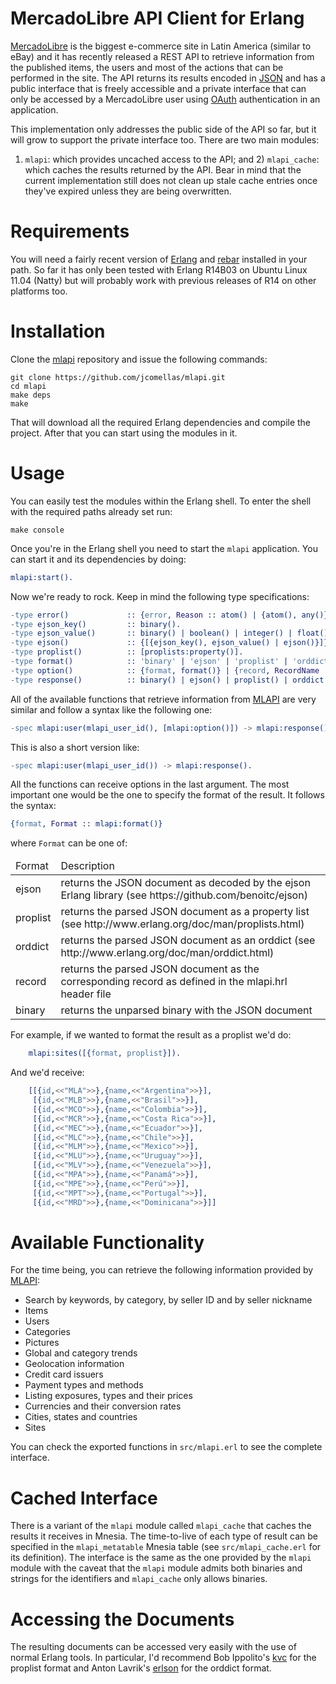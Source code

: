 MercadoLibre API Client for Erlang
==================================

[MercadoLibre](http://www.mercadolibre.com/) is the biggest e-commerce site in
Latin America (similar to eBay) and it has recently released a REST API to
retrieve information from the published items, the users and most of the actions
that can be performed in the site. The API returns its results encoded in
[JSON](http://www.json.org/) and has a public interface that is freely
accessible and a private interface that can only be accessed by a MercadoLibre
user using [OAuth](http://oauth.net/) authentication in an application.

This implementation only addresses the public side of the API so far, but it
will grow to support the private interface too. There are two main modules:
1) ``mlapi``: which provides uncached access to the API; and 2) ``mlapi_cache``:
which caches the results returned by the API. Bear in mind that the current
implementation still does not clean up stale cache entries once they've expired
unless they are being overwritten.

Requirements
============
You will need a fairly recent version of [Erlang](http://www.erlang.org/) and
[rebar](https://github.com/basho/rebar) installed in your path. So far it has
only been tested with Erlang R14B03 on Ubuntu Linux 11.04 (Natty) but will
probably work with previous releases of R14 on other platforms too.

Installation
============
Clone the [mlapi](https://github.com/jcomellas/mlapi) repository and issue the
following commands:

    git clone https://github.com/jcomellas/mlapi.git
    cd mlapi
    make deps
    make

That will download all the required Erlang dependencies and compile the project.
After that you can start using the modules in it.

Usage
=====
You can easily test the modules within the Erlang shell. To enter the shell with
the required paths already set run:

    make console

Once you're in the Erlang shell you need to start the ``mlapi`` application. You
can start it and its dependencies by doing:
```erlang
mlapi:start().
```
Now we're ready to rock. Keep in mind the following type specifications:
```erlang
-type error()             :: {error, Reason :: atom() | {atom(), any()}}.
-type ejson_key()         :: binary().
-type ejson_value()       :: binary() | boolean() | integer() | float() | 'null'.
-type ejson()             :: {[{ejson_key(), ejson_value() | ejson()}]}.
-type proplist()          :: [proplists:property()].
-type format()            :: 'binary' | 'ejson' | 'proplist' | 'orddict' | 'record'.
-type option()            :: {format, format()} | {record, RecordName :: atom()} | 'refresh'.
-type response()          :: binary() | ejson() | proplist() | orddict:orddict() | tuple() | error().
```
All of the available functions that retrieve information from [MLAPI](http://www.mercadolibre.io/)
are very similar and follow a syntax like the following one:
```erlang
-spec mlapi:user(mlapi_user_id(), [mlapi:option()]) -> mlapi:response().
```
This is also a short version like:
```erlang
-spec mlapi:user(mlapi_user_id()) -> mlapi:response().
```
All the functions can receive options in the last argument. The most important
one would be the one to specify the format of the result. It follows the syntax:
```erlang
{format, Format :: mlapi:format()}
```
where ``Format`` can be one of:

<table>
 <thead>
  <tr><td>Format</td><td>Description</td></tr>
 </thead>
 <tbody>
  <tr><td>ejson</td><td>returns the JSON document as decoded by the ejson Erlang library (see https://github.com/benoitc/ejson)</td></tr>
  <tr><td>proplist</td><td>returns the parsed JSON document as a property list (see http://www.erlang.org/doc/man/proplists.html)</td></tr>
  <tr><td>orddict</td><td>returns the parsed JSON document as an orddict (see http://www.erlang.org/doc/man/orddict.html)</td></tr>
  <tr><td>record</td><td>returns the parsed JSON document as the corresponding record as defined in the mlapi.hrl header file</td></tr>
  <tr><td>binary</td><td>returns the unparsed binary with the JSON document</td></tr>
 </tbody>
</table>

For example, if we wanted to format the result as a proplist we'd do:
```erlang
    mlapi:sites([{format, proplist}]).
```
And we'd receive:
```erlang
    [[{id,<<"MLA">>},{name,<<"Argentina">>}],
     [{id,<<"MLB">>},{name,<<"Brasil">>}],
     [{id,<<"MCO">>},{name,<<"Colombia">>}],
     [{id,<<"MCR">>},{name,<<"Costa Rica">>}],
     [{id,<<"MEC">>},{name,<<"Ecuador">>}],
     [{id,<<"MLC">>},{name,<<"Chile">>}],
     [{id,<<"MLM">>},{name,<<"Mexico">>}],
     [{id,<<"MLU">>},{name,<<"Uruguay">>}],
     [{id,<<"MLV">>},{name,<<"Venezuela">>}],
     [{id,<<"MPA">>},{name,<<"Panamá">>}],
     [{id,<<"MPE">>},{name,<<"Perú">>}],
     [{id,<<"MPT">>},{name,<<"Portugal">>}],
     [{id,<<"MRD">>},{name,<<"Dominicana">>}]]
```
Available Functionality
=======================
For the time being, you can retrieve the following information provided by [MLAPI](http://www.mercadolibre.io/):

- Search by keywords, by category, by seller ID and by seller nickname
- Items
- Users
- Categories
- Pictures
- Global and category trends
- Geolocation information
- Credit card issuers
- Payment types and methods
- Listing exposures, types and their prices
- Currencies and their conversion rates
- Cities, states and countries
- Sites

You can check the exported functions in ``src/mlapi.erl`` to see the complete interface.

Cached Interface
================
There is a variant of the ``mlapi`` module called ``mlapi_cache`` that caches
the results it receives in Mnesia. The time-to-live of each type of result can
be specified in the ``mlapi_metatable`` Mnesia table (see ``src/mlapi_cache.erl``
for its definition). The interface is the same as the one provided by the
``mlapi`` module with the caveat that the ``mlapi`` module admits both binaries
and strings for the identifiers and ``mlapi_cache`` only allows binaries.

Accessing the Documents
=======================
The resulting documents can be accessed very easily with the use of normal
Erlang tools. In particular, I'd recommend Bob Ippolito's [kvc](https://github.com/etrepum/kvc)
for the proplist format and Anton Lavrik's [erlson](https://github.com/alavrik/erlson.git)
for the orddict format.
